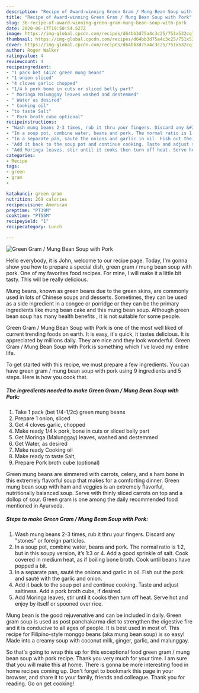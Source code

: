 ```yaml
---
description: "Recipe of Award-winning Green Gram / Mung Bean Soup with Pork"
title: "Recipe of Award-winning Green Gram / Mung Bean Soup with Pork"
slug: 36-recipe-of-award-winning-green-gram-mung-bean-soup-with-pork
date: 2020-06-17T19:50:54.527Z
image: https://img-global.cpcdn.com/recipes/d64bb3d75a4c3c25/751x532cq70/green-gram-mung-bean-soup-with-pork-recipe-main-photo.jpg
thumbnail: https://img-global.cpcdn.com/recipes/d64bb3d75a4c3c25/751x532cq70/green-gram-mung-bean-soup-with-pork-recipe-main-photo.jpg
cover: https://img-global.cpcdn.com/recipes/d64bb3d75a4c3c25/751x532cq70/green-gram-mung-bean-soup-with-pork-recipe-main-photo.jpg
author: Roger Walker
ratingvalue: 4
reviewcount: 4
recipeingredient:
- "1 pack bet 1412c green mung beans"
- "1 onion sliced"
- "4 cloves garlic chopped"
- "1/4 k pork bone in cuts or sliced belly part"
- " Moringa Malunggay leaves washed and destemmed"
- " Water as desired"
- " Cooking oil"
- "to taste Salt"
- " Pork broth cube optional"
recipeinstructions:
- "Wash mung beans 2-3 times, rub it thru your fingers. Discard any &#34;stones&#34; or foreign particles."
- "In a soup pot, combine water, beans and pork. The normal ratio is 1:2, but in this soupy version, it’s 1:3 or 4. Add a good sprinkle of salt. Cook covered in medium heat, as if boiling bone broth. Cook until beans have popped a bit."
- "In a separate pan, sauté the onions and garlic in oil. Fish out the pork and sauté with the garlic and onion."
- "Add it back to the soup pot and continue cooking. Taste and adjust saltiness. Add a pork broth cube, if desired."
- "Add Moringa leaves, stir until it cooks then turn off heat. Serve hot and enjoy by itself or spooned over rice."
categories:
- Recipe
tags:
- green
- gram
- 

katakunci: green gram  
nutrition: 269 calories
recipecuisine: American
preptime: "PT39M"
cooktime: "PT55M"
recipeyield: "1"
recipecategory: Lunch

---
```



![Green Gram / Mung Bean Soup with Pork](https://img-global.cpcdn.com/recipes/d64bb3d75a4c3c25/751x532cq70/green-gram-mung-bean-soup-with-pork-recipe-main-photo.jpg)

Hello everybody, it is John, welcome to our recipe page. Today, I'm gonna show you how to prepare a special dish, green gram / mung bean soup with pork. One of my favorites food recipes. For mine, I will make it a little bit tasty. This will be really delicious.

Mung beans, known as green beans due to the green skins, are commonly used in lots of Chinese soups and desserts. Sometimes, they can be used as a side ingredient in a congee or porridge or they can be the primary ingredients like mung bean cake and this mung bean soup. Although green bean soup has many health benefits , it is not suitable for some people.

Green Gram / Mung Bean Soup with Pork is one of the most well liked of current trending foods on earth. It is easy, it's quick, it tastes delicious. It is appreciated by millions daily. They are nice and they look wonderful. Green Gram / Mung Bean Soup with Pork is something which I've loved my entire life.


To get started with this recipe, we must prepare a few ingredients. You can have green gram / mung bean soup with pork using 9 ingredients and 5 steps. Here is how you cook that.

<!--inarticleads1-->

##### The ingredients needed to make Green Gram / Mung Bean Soup with Pork:

1. Take 1 pack (bet 1/4-1/2c) green mung beans
1. Prepare 1 onion, sliced
1. Get 4 cloves garlic, chopped
1. Make ready 1/4 k pork, bone in cuts or sliced belly part
1. Get  Moringa (Malunggay) leaves, washed and destemmed
1. Get  Water, as desired
1. Make ready  Cooking oil
1. Make ready to taste Salt,
1. Prepare  Pork broth cube (optional)


Green mung beans are simmered with carrots, celery, and a ham bone in this extremely flavorful soup that makes for a comforting dinner. Green mung bean soup with ham and veggies is an extremely flavorful, nutritionally balanced soup. Serve with thinly sliced carrots on top and a dollop of sour. Green gram is one among the daily recommended food mentioned in Ayurveda. 

<!--inarticleads2-->

##### Steps to make Green Gram / Mung Bean Soup with Pork:

1. Wash mung beans 2-3 times, rub it thru your fingers. Discard any &#34;stones&#34; or foreign particles.
1. In a soup pot, combine water, beans and pork. The normal ratio is 1:2, but in this soupy version, it’s 1:3 or 4. Add a good sprinkle of salt. Cook covered in medium heat, as if boiling bone broth. Cook until beans have popped a bit.
1. In a separate pan, sauté the onions and garlic in oil. Fish out the pork and sauté with the garlic and onion.
1. Add it back to the soup pot and continue cooking. Taste and adjust saltiness. Add a pork broth cube, if desired.
1. Add Moringa leaves, stir until it cooks then turn off heat. Serve hot and enjoy by itself or spooned over rice.


Mung bean is the good rejuvenative and can be included in daily. Green gram soup is used as post panchakarma diet to strengthen the digestive fire and it is conducive to all ages of people. It is best used in most of. This recipe for Filipino-style monggo beans (aka mung bean soup) is so easy! Made into a creamy soup with coconut milk, ginger, garlic, and malunggay. 

So that's going to wrap this up for this exceptional food green gram / mung bean soup with pork recipe. Thank you very much for your time. I am sure that you will make this at home. There is gonna be more interesting food in home recipes coming up. Don't forget to bookmark this page in your browser, and share it to your family, friends and colleague. Thank you for reading. Go on get cooking!
